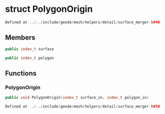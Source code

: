 # struct PolygonOrigin

```cpp
Defined at ../../include/geode/mesh/helpers/detail/surface_merger.h#48
```

## Members

```cpp
public index_t surface

```

```cpp
public index_t polygon

```



## Functions

### PolygonOrigin

```cpp
public void PolygonOrigin(index_t surface_in, index_t polygon_in)
```

```cpp
Defined at ../../include/geode/mesh/helpers/detail/surface_merger.h#50
```



